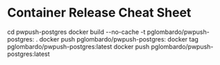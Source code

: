 # Container Release Cheat Sheet

cd pwpush-postgres
docker build --no-cache -t pglombardo/pwpush-postgres:<version> .
docker push pglombardo/pwpush-postgres:<version>
docker tag <tag> pglombardo/pwpush-postgres:latest
docker push pglombardo/pwpush-postgres:latest
